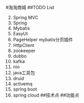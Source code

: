 #淘淘商城
##TODO List

2. Spring MVC
3. Spring
4. Mybatis
5. EasyUI
6. PageHelper mybatis分页插件
7. HttpClient
8. zookeeper
1. dubbo
9. kafka
10. nio
11. java工具包
12. druid
13. activemq
14. spring boot
15. spring cloud
##技术点
##功能点
